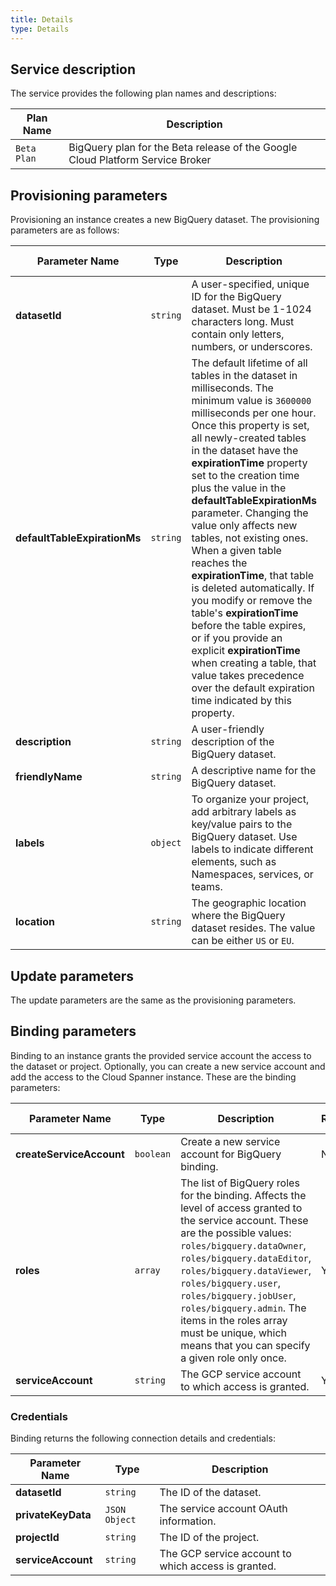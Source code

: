 ```yaml
---
title: Details
type: Details
---
```


## Service description

The service provides the following plan names and descriptions:

| Plan Name | Description |
|-----------|-------------|
| `Beta Plan` | BigQuery plan for the Beta release of the Google Cloud Platform Service Broker |

## Provisioning parameters

Provisioning an instance creates a new BigQuery dataset. The provisioning parameters are as follows:

| Parameter Name | Type | Description | Required | Default Value |
|----------------|------|-------------|----------|---------------|
| **datasetId** | `string` | A user-specified, unique ID for the BigQuery dataset. Must be 1-1024 characters long. Must contain only letters, numbers, or underscores. | YES | - |
| **defaultTableExpirationMs** | `string` | The default lifetime of all tables in the dataset in milliseconds. The minimum value is `3600000` milliseconds per one hour. Once this property is set, all newly-created tables in the dataset have the **expirationTime** property set to the creation time plus the value in the **defaultTableExpirationMs** parameter. Changing the value only affects new tables, not existing ones. When a given table reaches the **expirationTime**, that table is deleted automatically. If you modify or remove the table's **expirationTime** before the table expires, or if you provide an explicit **expirationTime** when creating a table, that value takes precedence over the default expiration time indicated by this property. | NO |  `3600000` |
| **description** | `string` | A user-friendly description of the BigQuery dataset. | NO | - |
| **friendlyName** | `string` | A descriptive name for the BigQuery dataset. | NO | - |
| **labels** | `object` | To organize your project, add arbitrary labels as key/value pairs to the BigQuery dataset. Use labels to indicate different elements, such as Namespaces, services, or teams. | NO | - |
| **location** | `string` | The geographic location where the BigQuery dataset resides. The value can be either `US` or `EU`. | NO | `US` |


## Update parameters

The update parameters are the same as the provisioning parameters.

## Binding parameters

Binding to an instance grants the provided service account the access to the dataset or project. Optionally, you can create a new service account and add the access to the Cloud Spanner instance. These are the binding parameters:

| Parameter Name | Type | Description | Required | Default Value |
|----------------|------|-------------|----------|---------------|
| **createServiceAccount** | `boolean` | Create a new service account for BigQuery binding. | NO | `false` |
| **roles** | `array` | The list of BigQuery roles for the binding. Affects the level of access granted to the service account. These are the possible values: `roles/bigquery.dataOwner`, `roles/bigquery.dataEditor`, `roles/bigquery.dataViewer`, `roles/bigquery.user`, `roles/bigquery.jobUser`, `roles/bigquery.admin`. The items in the roles array must be unique, which means that you can specify a given role only once. | YES | - |
| **serviceAccount** | `string` | The GCP service account to which access is granted. | YES | - |

### Credentials

Binding returns the following connection details and credentials:

| Parameter Name | Type | Description |
|----------------|------|-------------|
| **datasetId** | `string` | The ID of the dataset. |
| **privateKeyData** | `JSON Object` | The service account OAuth information. |
| **projectId** | `string` | The ID of the project. |
| **serviceAccount** | `string` | The GCP service account to which access is granted. |
